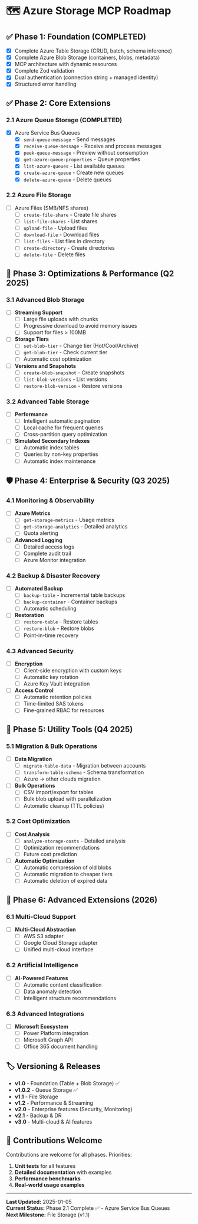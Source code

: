 # 🗺️ Azure Storage MCP Roadmap

## ✅ Phase 1: Foundation (COMPLETED)
- [x] Complete Azure Table Storage (CRUD, batch, schema inference)
- [x] Complete Azure Blob Storage (containers, blobs, metadata)
- [x] MCP architecture with dynamic resources
- [x] Complete Zod validation
- [x] Dual authentication (connection string + managed identity)
- [x] Structured error handling

## ✅ Phase 2: Core Extensions 

### 2.1 Azure Queue Storage (COMPLETED)
- [x] Azure Service Bus Queues
  - [x] `send-queue-message` - Send messages
  - [x] `receive-queue-message` - Receive and process messages
  - [x] `peek-queue-message` - Preview without consumption
  - [x] `get-azure-queue-properties` - Queue properties
  - [x] `list-azure-queues` - List available queues
  - [x] `create-azure-queue` - Create new queues
  - [x] `delete-azure-queue` - Delete queues

### 2.2 Azure File Storage
- [ ] Azure Files (SMB/NFS shares)
  - [ ] `create-file-share` - Create file shares
  - [ ] `list-file-shares` - List shares
  - [ ] `upload-file` - Upload files
  - [ ] `download-file` - Download files
  - [ ] `list-files` - List files in directory
  - [ ] `create-directory` - Create directories
  - [ ] `delete-file` - Delete files

## 🔧 Phase 3: Optimizations & Performance (Q2 2025)

### 3.1 Advanced Blob Storage
- [ ] **Streaming Support**
  - [ ] Large file uploads with chunks
  - [ ] Progressive download to avoid memory issues
  - [ ] Support for files > 100MB
- [ ] **Storage Tiers**
  - [ ] `set-blob-tier` - Change tier (Hot/Cool/Archive)
  - [ ] `get-blob-tier` - Check current tier
  - [ ] Automatic cost optimization
- [ ] **Versions and Snapshots**
  - [ ] `create-blob-snapshot` - Create snapshots
  - [ ] `list-blob-versions` - List versions
  - [ ] `restore-blob-version` - Restore versions

### 3.2 Advanced Table Storage
- [ ] **Performance**
  - [ ] Intelligent automatic pagination
  - [ ] Local cache for frequent queries
  - [ ] Cross-partition query optimization
- [ ] **Simulated Secondary Indexes**
  - [ ] Automatic index tables
  - [ ] Queries by non-key properties
  - [ ] Automatic index maintenance

## 🛡️ Phase 4: Enterprise & Security (Q3 2025)

### 4.1 Monitoring & Observability
- [ ] **Azure Metrics**
  - [ ] `get-storage-metrics` - Usage metrics
  - [ ] `get-storage-analytics` - Detailed analytics
  - [ ] Quota alerting
- [ ] **Advanced Logging**
  - [ ] Detailed access logs
  - [ ] Complete audit trail
  - [ ] Azure Monitor integration

### 4.2 Backup & Disaster Recovery
- [ ] **Automated Backup**
  - [ ] `backup-table` - Incremental table backups
  - [ ] `backup-container` - Container backups
  - [ ] Automatic scheduling
- [ ] **Restoration**
  - [ ] `restore-table` - Restore tables
  - [ ] `restore-blob` - Restore blobs
  - [ ] Point-in-time recovery

### 4.3 Advanced Security
- [ ] **Encryption**
  - [ ] Client-side encryption with custom keys
  - [ ] Automatic key rotation
  - [ ] Azure Key Vault integration
- [ ] **Access Control**
  - [ ] Automatic retention policies
  - [ ] Time-limited SAS tokens
  - [ ] Fine-grained RBAC for resources

## 🔄 Phase 5: Utility Tools (Q4 2025)

### 5.1 Migration & Bulk Operations
- [ ] **Data Migration**
  - [ ] `migrate-table-data` - Migration between accounts
  - [ ] `transform-table-schema` - Schema transformation
  - [ ] Azure → other clouds migration
- [ ] **Bulk Operations**
  - [ ] CSV import/export for tables
  - [ ] Bulk blob upload with parallelization
  - [ ] Automatic cleanup (TTL policies)

### 5.2 Cost Optimization
- [ ] **Cost Analysis**
  - [ ] `analyze-storage-costs` - Detailed analysis
  - [ ] Optimization recommendations
  - [ ] Future cost prediction
- [ ] **Automatic Optimization**
  - [ ] Automatic compression of old blobs
  - [ ] Automatic migration to cheaper tiers
  - [ ] Automatic deletion of expired data

## 🎯 Phase 6: Advanced Extensions (2026)

### 6.1 Multi-Cloud Support
- [ ] **Multi-Cloud Abstraction**
  - [ ] AWS S3 adapter
  - [ ] Google Cloud Storage adapter
  - [ ] Unified multi-cloud interface

### 6.2 Artificial Intelligence
- [ ] **AI-Powered Features**
  - [ ] Automatic content classification
  - [ ] Data anomaly detection
  - [ ] Intelligent structure recommendations

### 6.3 Advanced Integrations
- [ ] **Microsoft Ecosystem**
  - [ ] Power Platform integration
  - [ ] Microsoft Graph API
  - [ ] Office 365 document handling

## 🏷️ Versioning & Releases

- **v1.0** - Foundation (Table + Blob Storage) ✅
- **v1.0.2** - Queue Storage ✅
- **v1.1** - File Storage
- **v1.2** - Performance & Streaming
- **v2.0** - Enterprise features (Security, Monitoring)
- **v2.1** - Backup & DR
- **v3.0** - Multi-cloud & AI features

## 🤝 Contributions Welcome

Contributions are welcome for all phases. Priorities:
1. **Unit tests** for all features
2. **Detailed documentation** with examples
3. **Performance benchmarks** 
4. **Real-world usage examples**

---

**Last Updated:** 2025-01-05  
**Current Status:** Phase 2.1 Complete ✅ - Azure Service Bus Queues  
**Next Milestone:** File Storage (v1.1)
